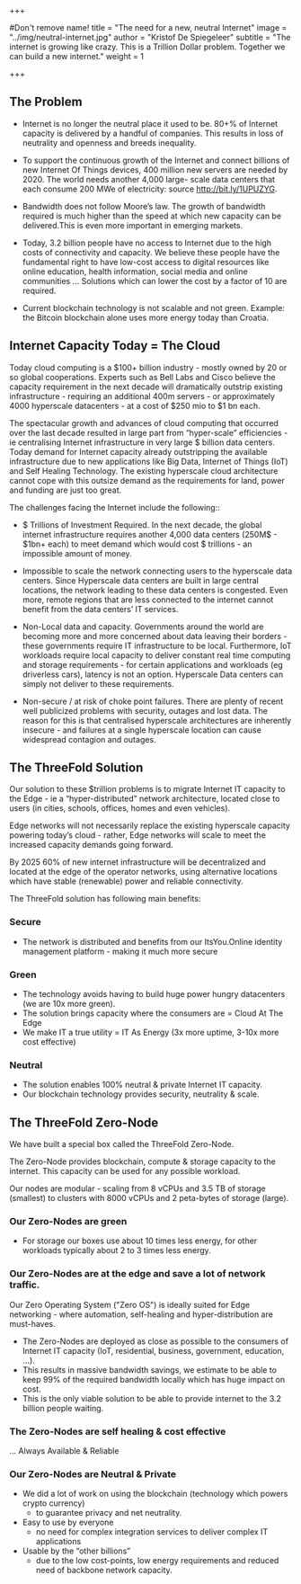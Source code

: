 +++

#Don't remove name!
title = "The need for a new, neutral Internet"
image = "../img/neutral-internet.jpg"
author = "Kristof De Spiegeleer"
subtitle = "The internet is growing like crazy. This is a Trillion Dollar problem. Together we can build a new internet."
weight = 1

+++



## The Problem

- Internet is no longer the neutral place it used to be. 80+% of Internet capacity is delivered by a handful of companies. This results in loss of neutrality and openness and breeds inequality.

- To support the continuous growth of the Internet and connect billions of new Internet Of Things devices, 400 million new servers are needed by 2020. The world needs another 4,000 large- scale data centers that each consume 200 MWe of electricity: source http://bit.ly/1UPUZYG.

- Bandwidth does not follow Moore’s law. The growth of bandwidth required is much higher than the speed at which new capacity can be delivered.This is even more important in emerging markets.

- Today, 3.2 billion people have no access to Internet due to the high costs of connectivity and capacity. We believe these people have the fundamental right to have low-cost access to digital resources like online education, health information, social media and online communities ...
Solutions which can lower the cost by a factor of 10 are required.

- Current blockchain technology is not scalable and not green. Example: the Bitcoin blockchain alone uses more energy today than Croatia.


## Internet Capacity Today = The Cloud

Today cloud computing is a $100+ billion industry - mostly owned by 20 or so global cooperations. Experts such as Bell Labs and Cisco believe the capacity requirement in the next decade will dramatically outstrip existing infrastructure - requiring an additional 400m servers - or approximately 4000 hyperscale datacenters - at a cost of $250 mio to $1 bn each.

The spectacular growth and advances of cloud computing that occurred over the last decade resulted in large part from “hyper-scale” efficiencies - ie centralising Internet infrastructure in very large $ billion data centers.  Today demand for Internet capacity already outstripping the available infrastructure due to new applications like Big Data, Internet of Things (IoT) and Self Healing Technology.  The existing hyperscale cloud architecture cannot cope with this outsize demand as the requirements for land, power and funding are just too great.  

The challenges facing the Internet include the following::

- $ Trillions of Investment Required.  In the next decade, the global internet infrastructure requires another 4,000 data centers (250M$ - $1bn+ each) to meet demand which would cost $ trillions - an impossible amount of money.

- Impossible to scale the network connecting users to the hyperscale data centers.  Since Hyperscale data centers are built in large central locations, the network leading to these data centers is congested.  Even more, remote regions that are less connected to the internet cannot benefit from the data centers’ IT services.

- Non-Local data and capacity.  Governments around the world are becoming more and more concerned about data leaving their borders - these governments require IT infrastructure to be local.  Furthermore, IoT workloads require local capacity to deliver constant real time computing and storage requirements - for certain applications and workloads (eg driverless cars), latency is not an option.   Hyperscale Data centers can simply not deliver to these requirements.

- Non-secure / at risk of choke point failures.  There are plenty of recent well publicized problems with security, outages and lost data.  The reason for this is that centralised hyperscale architectures are inherently insecure - and failures at a single hyperscale location can cause widespread contagion and outages.



## The ThreeFold Solution

Our solution to these $trillion problems is to migrate Internet IT capacity to the Edge - ie a “hyper-distributed” network architecture, located close to users (in cities, schools, offices, homes and even vehicles). 

Edge networks will not necessarily replace the existing hyperscale capacity powering today’s cloud - rather, Edge networks will scale to meet the increased capacity demands going forward.

By 2025 60% of new internet infrastructure will be decentralized and located at the edge of the operator networks, using alternative locations which have stable (renewable) power and reliable connectivity.

The ThreeFold solution has following main benefits:


### Secure

- The network is distributed and benefits from our ItsYou.Online identity management platform - making it much more secure

### Green

- The technology avoids having to build huge power hungry datacenters (we are 10x more green).
- The solution brings capacity where the consumers are = Cloud At The Edge
- We make IT a true utility = IT As Energy (3x more uptime, 3-10x more cost effective)

### Neutral

- The solution enables 100% neutral & private Internet IT capacity.
- Our blockchain technology provides security, neutrality & scale.


## The ThreeFold Zero-Node

We have built a special box called the ThreeFold Zero-Node.

The Zero-Node provides blockchain, compute & storage capacity to the internet.
This capacity can be used for any possible workload.

Our nodes are modular - scaling from 8 vCPUs and 3.5 TB of storage (smallest) to clusters with 8000 vCPUs and 2 peta-bytes of storage (large).

### Our Zero-Nodes are green

- For storage our boxes use about 10 times less energy, for other workloads typically about 2 to 3 times less energy.

### Our Zero-Nodes are at the edge and save a lot of network traffic.

Our Zero Operating System ("Zero OS") is ideally suited for Edge networking - where automation, self-healing and hyper-distribution are must-haves.  
- The Zero-Nodes are deployed as close as possible to the consumers of Internet IT capacity (IoT, residential, business, government, education, …).
- This results in massive bandwidth savings, we estimate to be able to keep 99% of the required bandwidth locally which has huge impact on cost.
- This is the only viable solution to be able to provide internet to the 3.2 billion people waiting.

### The Zero-Nodes are self healing & cost effective

... Always Available & Reliable

### Our Zero-Nodes are Neutral & Private

- We did a lot of work on using the blockchain (technology which powers crypto currency)
	- to guarantee privacy and net neutrality.
- Easy to use by everyone
	- no need for complex integration services to deliver complex IT applications
- Usable by the “other billions”
	- due to the low cost-points, low energy requirements and reduced need of backbone network capacity.
